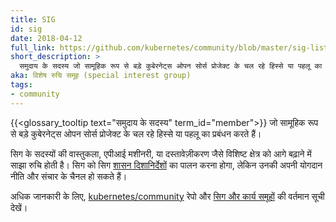 ```yaml
---
title: SIG 
id: sig
date: 2018-04-12
full_link: https://github.com/kubernetes/community/blob/master/sig-list.md#special-interest-groups 
short_description: >
  समुदाय के सदस्य जो सामूहिक रूप से बड़े कुबेरनेट्स ओपन सोर्स प्रोजेक्ट के चल रहे हिस्से या पहलू का प्रबंधन करते हैं।
aka: विशेष रुचि समूह (special interest group)
tags:
- community
---
```

 {{<glossary_tooltip text="समुदाय के सदस्य" term_id="member">}} जो सामूहिक रूप से बड़े कुबेरनेट्स ओपन सोर्स प्रोजेक्ट के चल रहे हिस्से या पहलू का प्रबंधन करते हैं।

<!--more--> 

सिग के सदस्यों की वास्तुकला, एपीआई मशीनरी, या दस्तावेज़ीकरण जैसे विशिष्ट क्षेत्र को आगे बढ़ाने में साझा रुचि होती है।
सिग को सिग [शासन दिशानिर्देशों](https://github.com/kubernetes/community/blob/master/committee-steering/governance/sig-governance.md) का पालन करना होगा, लेकिन उनकी अपनी योगदान नीति और संचार के चैनल हो सकते हैं।

अधिक जानकारी के लिए, [kubernetes/community](https://github.com/kubernetes/community) रेपो और [सिग और कार्य समूहों](https://github.com/kubernetes/community/blob/master/sig-list.md) की वर्तमान सूची देखें।